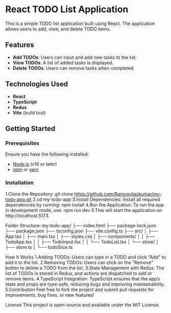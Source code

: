 
# React TODO List Application  

This is a simple TODO list application built using React. The application allows users to add, view, and delete TODO items.  

## Features  
- **Add TODOs**: Users can input and add new tasks to the list.  
- **View TODOs**: A list of added tasks is displayed.  
- **Delete TODOs**: Users can remove tasks when completed.  

## Technologies Used  
- **React**  
- **TypeScript**  
- **Redux**  
- **Vite** (build tool)  

## Getting Started  

### Prerequisites  
Ensure you have the following installed:  
- [Node.js](https://nodejs.org/) (v16 or later)  
- [npm](https://www.npmjs.com/) or [yarn](https://yarnpkg.com/)  

### Installation  
1.Clone the Repository: git clone https://github.com/Ramyavijaykumar/my-todo-app.git
2.cd my-todo-app
3.Install Dependencies: Install all required dependencies by running: npm install
4.Run the Application: To run the app in development mode, use: npm run dev
5.This will start the application on http://localhost:5173.

Folder Structure:
my-todo-app/
├── index.html
├── package-lock.json
├── package.json
├── tsconfig.json
├── vite.config.ts
├── src/
│   ├── App.tsx
│   ├── main.tsx
│   ├── styles.css
│   ├── components/
│   │   ├── TodoApp.tsx
│   │   ├── TodoInput.tsx
│   │   └── TodoList.tsx
│   └── store/
│       ├── store.ts
│       └── todoSlice.ts


How It Works
1.Adding TODOs:
Users can type in a TODO and click "Add" to add it to the list.
2.Removing TODOs:
Users can click on the "Remove" button to delete a TODO from the list.
3.State Management with Redux:
The list of TODOs is stored in Redux, and actions are dispatched to add or remove items.
4.TypeScript Integration:
TypeScript ensures that the app’s state and props are type-safe, reducing bugs and improving maintainability.
5.Contribution
Feel free to fork the project and submit pull requests for improvements, bug fixes, or new features!

License
This project is open-source and available under the MIT License.

